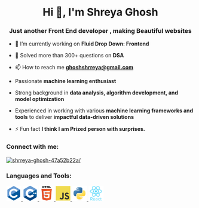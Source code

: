 <h1 align="center">Hi 👋, I'm Shreya Ghosh</h1>
<h3 align="center">Just another Front End developer , making Beautiful websites</h3>

- 🔭 I’m currently working on **Fluid Drop Down: Frontend**

- 🌱 Solved more than 300+ questions on **DSA**

- 📫 How to reach me **ghoshshrreya@gmail.com**

- Passionate **machine learning enthusiast**

- Strong background in **data analysis, algorithm development, and model optimization**

- Experienced in working with various **machine learning frameworks and tools** to deliver **impactful data-driven solutions**
 
- ⚡ Fun fact **I think I am Prized person with surprises.**

<h3 align="left">Connect with me:</h3>
<p align="left">
<a href="https://linkedin.com/in/shrreya-ghosh-47a52b22a/" target="blank"><img align="center" src="https://raw.githubusercontent.com/rahuldkjain/github-profile-readme-generator/master/src/images/icons/Social/linked-in-alt.svg" alt="shrreya-ghosh-47a52b22a/" height="30" width="40" /></a>
</p>

<h3 align="left">Languages and Tools:</h3>
<p align="left"> <a href="https://www.cprogramming.com/" target="_blank" rel="noreferrer"> <img src="https://raw.githubusercontent.com/devicons/devicon/master/icons/c/c-original.svg" alt="c" width="40" height="40"/> </a> <a href="https://www.w3schools.com/cpp/" target="_blank" rel="noreferrer"> <img src="https://raw.githubusercontent.com/devicons/devicon/master/icons/cplusplus/cplusplus-original.svg" alt="cplusplus" width="40" height="40"/> </a> <a href="https://www.w3.org/html/" target="_blank" rel="noreferrer"> <img src="https://raw.githubusercontent.com/devicons/devicon/master/icons/html5/html5-original-wordmark.svg" alt="html5" width="40" height="40"/> </a> <a href="https://developer.mozilla.org/en-US/docs/Web/JavaScript" target="_blank" rel="noreferrer"> <img src="https://raw.githubusercontent.com/devicons/devicon/master/icons/javascript/javascript-original.svg" alt="javascript" width="40" height="40"/> </a> <a href="https://www.python.org" target="_blank" rel="noreferrer"> <img src="https://raw.githubusercontent.com/devicons/devicon/master/icons/python/python-original.svg" alt="python" width="40" height="40"/> </a> <a href="https://reactjs.org/" target="_blank" rel="noreferrer"> <img src="https://raw.githubusercontent.com/devicons/devicon/master/icons/react/react-original-wordmark.svg" alt="react" width="40" height="40"/> </a> </p>
